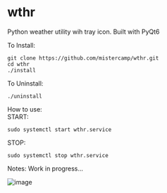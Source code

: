 # wthr
Python weather utility wih tray icon. Built with PyQt6

To Install:
```
git clone https://github.com/mistercamp/wthr.git
cd wthr
./install
```

To Uninstall:
```
./uninstall
```
  
How to use:  
START:
```
sudo systemctl start wthr.service
```
STOP:
```
sudo systemctl stop wthr.service
```

Notes: 
Work in progress...  

![image](https://github.com/mistercamp/wthr/assets/148037744/1d4f12c8-bef7-4e8a-8c41-fe8db11a155b)
